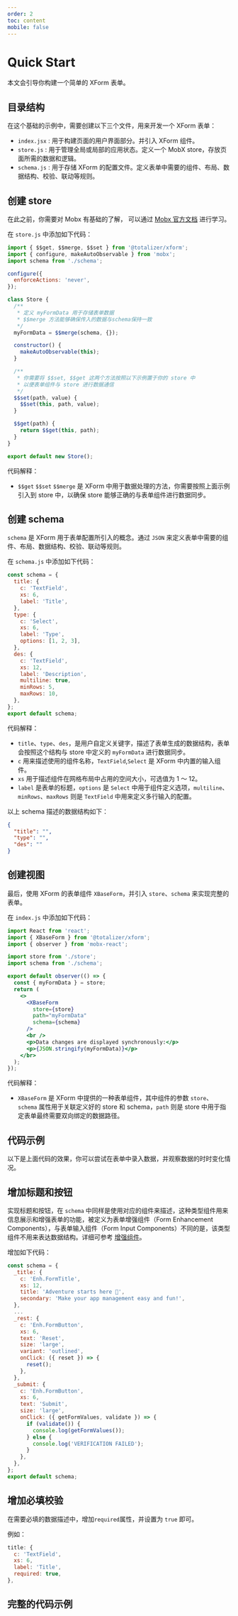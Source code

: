 ```yaml
---
order: 2
toc: content
mobile: false
---
```


# Quick Start

本文会引导你构建一个简单的 XForm 表单。

## 目录结构

在这个基础的示例中，需要创建以下三个文件，用来开发一个 XForm 表单：

- `index.jsx` : 用于构建页面的用户界面部分。并引入 XForm 组件。
- `store.js` : 用于管理全局或局部的应用状态。定义一个 MobX store，存放页面所需的数据和逻辑。
- `schema.js` : 用于存储 XForm 的配置文件。定义表单中需要的组件、布局、数据结构、校验、联动等规则。

## 创建 store

在此之前，你需要对 Mobx 有基础的了解， 可以通过 [Mobx 官方文档](https://mobx.js.org/README.html) 进行学习。

在 `store.js` 中添加如下代码：

```js
import { $$get, $$merge, $$set } from '@totalizer/xform';
import { configure, makeAutoObservable } from 'mobx';
import schema from './schema';

configure({
  enforceActions: 'never',
});

class Store {
  /**
   * 定义 myFormData 用于存储表单数据
   * $$merge 方法能够确保传入的数据与schema保持一致
   */
  myFormData = $$merge(schema, {});

  constructor() {
    makeAutoObservable(this);
  }

  /**
   * 你需要将 $$set, $$get 这两个方法按照以下示例置于你的 store 中
   * 以便表单组件与 store 进行数据通信
   */
  $$set(path, value) {
    $$set(this, path, value);
  }

  $$get(path) {
    return $$get(this, path);
  }
}

export default new Store();
```

代码解释：

- `$$get` `$$set` `$$merge` 是 XForm 中用于数据处理的方法，你需要按照上面示例引入到 store 中，以确保 store 能够正确的与表单组件进行数据同步。

## 创建 schema

`schema` 是 XForm 用于表单配置所引入的概念。通过 `JSON` 来定义表单中需要的组件、布局、数据结构、校验、联动等规则。

在 `schema.js` 中添加如下代码：

```js
const schema = {
  title: {
    c: 'TextField',
    xs: 6,
    label: 'Title',
  },
  type: {
    c: 'Select',
    xs: 6,
    label: 'Type',
    options: [1, 2, 3],
  },
  des: {
    c: 'TextField',
    xs: 12,
    label: 'Description',
    multiline: true,
    minRows: 5,
    maxRows: 10,
  },
};
export default schema;
```

代码解释：

- `title`、`type`、`des`，是用户自定义关键字，描述了表单生成的数据结构，表单会按照这个结构与 store 中定义的 `myFormData` 进行数据同步。
- `c` 用来描述使用的组件名称，`TextField`,`Select` 是 XForm 中内置的输入组件。
- `xs` 用于描述组件在网格布局中占用的空间大小，可选值为 1 ～ 12。
- `label` 是表单的标题，`options` 是 `Select` 中用于组件定义选项，`multiline`、`minRows`、`maxRows` 则是 `TextField` 中用来定义多行输入的配置。

以上 schema 描述的数据结构如下：

```json
{
  "title": "",
  "type": "",
  "des": ""
}
```

## 创建视图

最后，使用 XForm 的表单组件 `XBaseForm`，并引入 `store`、`schema` 来实现完整的表单。

在 `index.js` 中添加如下代码：

```jsx | pure
import React from 'react';
import { XBaseForm } from '@totalizer/xform';
import { observer } from 'mobx-react';

import store from './store';
import schema from './schema';

export default observer(() => {
  const { myFormData } = store;
  return (
    <>
      <XBaseForm
        store={store}
        path="myFormData"
        schema={schema}
      />
      <br />
      <p>Data changes are displayed synchronously:</p>
      <p>{JSON.stringify(myFormData)}</p>
    </br>
  );
});
```

代码解释：

- `XBaseForm` 是 XForm 中提供的一种表单组件，其中组件的参数 `store`、`schema` 属性用于关联定义好的 store 和 schema，`path` 则是 store 中用于指定表单最终需要双向绑定的数据路径。

## 代码示例

以下是上面代码的效果，你可以尝试在表单中录入数据，并观察数据的时时变化情况。

<code src="./examples/simple"  background="#fff"></code>

## 增加标题和按钮

实现标题和按钮，在 `schema` 中同样是使用对应的组件来描述，这种类型组件用来信息展示和增强表单的功能，被定义为表单增强组件（Form Enhancement Components），与表单输入组件（Form Input Components）不同的是，该类型组件不用来表达数据结构。详细可参考 [增强组件](/enh)。

增加如下代码：

```js
const schema = {
  _title: {
    c: 'Enh.FormTitle',
    xs: 12,
    title: 'Adventure starts here 🚀',
    secondary: 'Make your app management easy and fun!',
  },
  ...
  _rest: {
    c: 'Enh.FormButton',
    xs: 6,
    text: 'Reset',
    size: 'large',
    variant: 'outlined',
    onClick: ({ reset }) => {
      reset();
    },
  },
  _submit: {
    c: 'Enh.FormButton',
    xs: 6,
    text: 'Submit',
    size: 'large',
    onClick: ({ getFormValues, validate }) => {
      if (validate()) {
        console.log(getFormValues());
      } else {
        console.log('VERIFICATION FAILED');
      }
    },
  },
};
export default schema;
```

## 增加必填校验

在需要必填的数据描述中，增加`required`属性，并设置为 `true` 即可。

例如：

```js {5}
title: {
  c: 'TextField',
  xs: 6,
  label: 'Title',
  required: true,
},
```

## 完整的代码示例

<code src="./examples/simple02"  background="#fff"></code>
